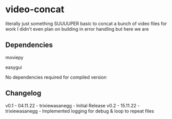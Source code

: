 # video-concat
literally just something SUUUUPER basic to concat a bunch of video files for work
I didn't even plan on building in error handling but here we are


## Dependencies
moviepy

easygui

No dependencies required for compiled version

## Changelog
v0.1 - 04.11.22 - trixiewasanegg - Initial Release
v0.2 - 15.11.22 - trixiewasanegg - Implemented logging for debug & loop to repeat files